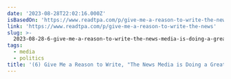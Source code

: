 ```yaml
---
date: '2023-08-28T22:02:16.000Z'
isBasedOn: 'https://www.readtpa.com/p/give-me-a-reason-to-write-the-news'
link: 'https://www.readtpa.com/p/give-me-a-reason-to-write-the-news'
slug: >-
  2023-08-28-6-give-me-a-reason-to-write-the-news-media-is-doing-a-great-job-about-i
tags:
  - media
  - politics
title: '(6) Give Me a Reason to Write, "The News Media is Doing a Great Job About I'
---
```


